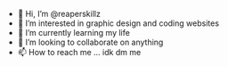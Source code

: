 - 👋 Hi, I’m @reaperskillz
- 👀 I’m interested in graphic design and coding websites
- 🌱 I’m currently learning my life
- 💞️ I’m looking to collaborate on anything
- 📫 How to reach me ... idk dm me

<!---
reaperskillz/reaperskillz is a ✨ special ✨ repository because its `README.md` (this file) appears on your GitHub profile.
You can click the Preview link to take a look at your changes.
--->
